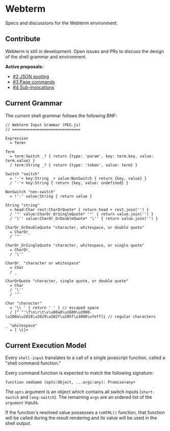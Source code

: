 # Webterm

Specs and discussions for the Webterm environment.

## Contribute

Webterm is still in development. Open issues and PRs to discuss the design of the shell grammar and environment.

**Active proposals:**

 - [#2 JSON quoting](https://github.com/beakerbrowser/webterm/issues/2)
 - [#3 Page commands](https://github.com/beakerbrowser/webterm/issues/3)
 - [#4 Sub-invocations](https://github.com/beakerbrowser/webterm/issues/4)

## Current Grammar

The *current* shell grammar follows the following BNF:

```
// Webterm Input Grammar (PEG.js)
// ==============================

Expression
  = Term+
  
Term
  = term:Switch _? { return {type: 'param', key: term.key, value: term.value} }
  / term:String _? { return {type: 'token', value: term} }

Switch "switch"
  = '-'+ key:String _+ value:NonSwitch { return {key, value} }
  / '-'+ key:String { return {key, value: undefined} }

NonSwitch "non-switch"
  = !'-' value:String { return value }

String "string"
  = head:Char rest:CharOrQuote* { return head + rest.join('') }
  / '"' value:CharOr_OrSingleQuote* '"' { return value.join('') }
  / '\'' value:CharOr_OrDoubleQuote* '\'' { return value.join('') }

CharOr_OrDoubleQuote "character, whitespace, or double quote"
  = CharOr_
  / '"'

CharOr_OrSingleQuote "character, whitespace, or single quote"
  = CharOr_
  / '\''

CharOr_ "character or whitespace"
  = Char
  / _

CharOrQuote "character, single quote, or double quote"
  = Char
  / '\''
  / '"'

Char "character"
  = '\\ ' { return ' ' } // escaped space
  / [^ "'\f\n\r\t\v\u00a0\u1680\u2000-\u200a\u2028\u2029\u202f\u205f\u3000\ufeff]i // regular characters

_ "whitespace"
  = [ \t]+
```

## Current Execution Model

Every `shell-input` translates to a call of a single javascript function, called a "shell command function."

Every command function is expected to match the following signature:

```
function cmdname (opts:Object, ...args:any): Promise<any>
```

The `opts` argument is an object which contains all switch inputs (`short-switch` and `long-switch`). The remaining `args` are an ordered list of the `argument` inputs.

If the function's resolved value possesses a `toHTML()` function, that function will be called during the result rendering and its value will be used in the shell output.
